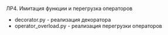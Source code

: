 ЛР4. Имитация функции и перегрузка операторов
- decorator.py - реализация декоратора
- operator_overload.py - реализация перегрузки операторов